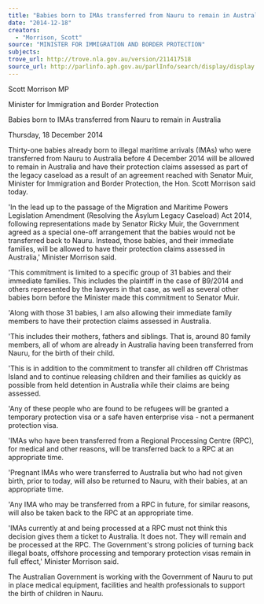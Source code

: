 ```yaml
---
title: "Babies born to IMAs transferred from Nauru to remain in Australia"
date: "2014-12-18"
creators:
  - "Morrison, Scott"
source: "MINISTER FOR IMMIGRATION AND BORDER PROTECTION"
subjects:
trove_url: http://trove.nla.gov.au/version/211417518
source_url: http://parlinfo.aph.gov.au/parlInfo/search/display/display.w3p;query=Id%3A%22media/pressrel/3568152%22
---
```


 

 Scott Morrison MP 

 Minister for Immigration and Border Protection 

 Babies born to IMAs transferred from Nauru to remain in  Australia 

 Thursday, 18 December 2014 

 Thirty-one babies already born to illegal maritime arrivals (IMAs) who were  transferred from Nauru to Australia before 4 December 2014 will be allowed to  remain in Australia and have their protection claims assessed as part of the legacy  caseload as a result of an agreement reached with Senator Muir, Minister for  Immigration and Border Protection, the Hon. Scott Morrison said today. 

 'In the lead up to the passage of the Migration and Maritime Powers Legislation  Amendment (Resolving the Asylum Legacy Caseload) Act 2014, following  representations made by Senator Ricky Muir, the Government agreed as a special  one-off arrangement that the babies would not be transferred back to Nauru. Instead,  those babies, and their immediate families, will be allowed to have their protection  claims assessed in Australia,' Minister Morrison said. 

 'This commitment is limited to a specific group of 31 babies and their immediate  families. This includes the plaintiff in the case of B9/2014 and others represented by  the lawyers in that case, as well as several other babies born before the Minister  made this commitment to Senator Muir. 

 'Along with those 31 babies, I am also allowing their immediate family members to  have their protection claims assessed in Australia. 

 'This includes their mothers, fathers and siblings. That is, around 80 family members,  all of whom are already in Australia having been transferred from Nauru, for the birth  of their child. 

 'This is in addition to the commitment to transfer all children off Christmas Island and  to continue releasing children and their families as quickly as possible from held  detention in Australia while their claims are being assessed. 

 'Any of these people who are found to be refugees will be granted a temporary  protection visa or a safe haven enterprise visa - not a permanent protection visa. 

 'IMAs who have been transferred from a Regional Processing Centre (RPC), for  medical and other reasons, will be transferred back to a RPC at an appropriate time. 

 'Pregnant IMAs who were transferred to Australia but who had not given birth, prior  to today, will also be returned to Nauru, with their babies, at an appropriate time. 

 'Any IMA who may be transferred from a RPC in future, for similar reasons, will also  be taken back to the RPC at an appropriate time. 

 'IMAs currently at and being processed at a RPC must not think this decision gives  them a ticket to Australia. It does not. They will remain and be processed at the  RPC. The Government's strong policies of turning back illegal boats, offshore  processing and temporary protection visas remain in full effect,' Minister Morrison  said. 

 The Australian Government is working with the Government of Nauru to put in place  medical equipment, facilities and health professionals to support the birth of children  in Nauru. 

 

